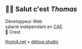 <!-- .slide: data-background="../mixit/images/massif-saou.jpg" data-state="background-dark" -->

## 👋🏻 Salut c'est *Thomas*

Développeur Web\
salarié indépendant en <abbr title="Coopérative d'Activité et d'Emploi">CAE</abbr>\
📍 Crest

[thom4.net](https://thom4.net) • [détour.studio](https://détour.studio)
